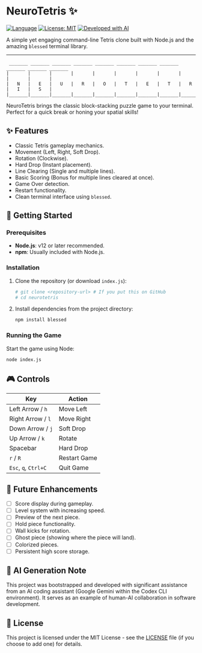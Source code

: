 # NeuroTetris ✨

[![Language](https://img.shields.io/badge/language-Node.js-blue.svg)](https://nodejs.org/)
[![License: MIT](https://img.shields.io/badge/License-MIT-yellow.svg)](https://opensource.org/licenses/MIT)
[![Developed with AI](https://img.shields.io/badge/Developed%20with-AI%20Assistant-lightblue.svg)](https://gemini.google.com/)

A simple yet engaging command-line Tetris clone built with Node.js and the amazing `blessed` terminal library.

---

<!-- Optional: Add a GIF screencast of the game here! -->
<!-- ![NeuroTetris Gameplay](link/to/your/gameplay.gif) -->

```
 _______ _______ _______ _______ _______ _______ _______ _______ _______ _______ _______ 
|       |       |       |       |       |       |       |       |       |       |       |
|   N   |   E   |   U   |   R   |   O   |   T   |   E   |   T   |   R   |   I   |   S   |
|_______|_______|_______|_______|_______|_______|_______|_______|_______|_______|_______|
```

NeuroTetris brings the classic block-stacking puzzle game to your terminal. Perfect for a quick break or honing your spatial skills!

## ✨ Features

*   Classic Tetris gameplay mechanics.
*   Movement (Left, Right, Soft Drop).
*   Rotation (Clockwise).
*   Hard Drop (Instant placement).
*   Line Clearing (Single and multiple lines).
*   Basic Scoring (Bonus for multiple lines cleared at once).
*   Game Over detection.
*   Restart functionality.
*   Clean terminal interface using `blessed`.

## 🚀 Getting Started

### Prerequisites

*   **Node.js**: v12 or later recommended.
*   **npm**: Usually included with Node.js.

### Installation

1.  Clone the repository (or download `index.js`):
    ```bash
    # git clone <repository-url> # If you put this on GitHub
    # cd neurotetris
    ```
2.  Install dependencies from the project directory:
    ```bash
    npm install blessed
    ```

### Running the Game

Start the game using Node:

```bash
node index.js
```

## 🎮 Controls

| Key             | Action         |
| --------------- | -------------- |
| Left Arrow / `h` | Move Left      |
| Right Arrow / `l`| Move Right     |
| Down Arrow / `j` | Soft Drop      |
| Up Arrow / `k`   | Rotate         |
| Spacebar        | Hard Drop      |
| `r` / `R`       | Restart Game   |
| `Esc`, `q`, `Ctrl+C` | Quit Game      |

## 🔮 Future Enhancements

*   [ ] Score display during gameplay.
*   [ ] Level system with increasing speed.
*   [ ] Preview of the next piece.
*   [ ] Hold piece functionality.
*   [ ] Wall kicks for rotation.
*   [ ] Ghost piece (showing where the piece will land).
*   [ ] Colorized pieces.
*   [ ] Persistent high score storage.

## 🤖 AI Generation Note

This project was bootstrapped and developed with significant assistance from an AI coding assistant (Google Gemini within the Codex CLI environment). It serves as an example of human-AI collaboration in software development.

## 📜 License

This project is licensed under the MIT License - see the [LICENSE](LICENSE) file (if you choose to add one) for details.

